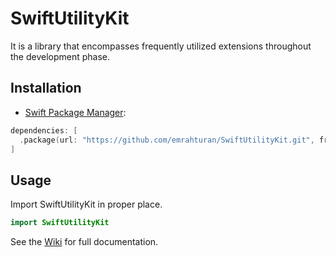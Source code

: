 # SwiftUtilityKit

It is a library that encompasses frequently utilized extensions throughout the development phase.


## Installation

* [Swift Package Manager](https://swift.org/package-manager/):

```swift
dependencies: [
  .package(url: "https://github.com/emrahturan/SwiftUtilityKit.git", from: "0.0.3")
]
```


## Usage

Import SwiftUtilityKit in proper place.

```swift
import SwiftUtilityKit
```

See the [Wiki](https://github.com/emrahturan/SwiftUtilityKit/wiki) for full documentation.
